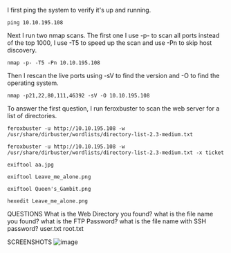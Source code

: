 I first ping the system to verify it's up and running. 
```
ping 10.10.195.108
```
Next I run two nmap scans. The first one I use -p- to scan all ports instead of the top 1000, I use -T5 to speed up the scan and use -Pn to skip host discovery. 
```
nmap -p- -T5 -Pn 10.10.195.108
```
Then I rescan the live ports using -sV to find the version and -O to find the operating system. 
```
nmap -p21,22,80,111,46392 -sV -O 10.10.195.108
```
To answer the first question, I run feroxbuster to scan the web server for a list of directories. 
```
feroxbuster -u http://10.10.195.108 -w /usr/share/dirbuster/wordlists/directory-list-2.3-medium.txt
```

```
feroxbuster -u http://10.10.195.108 -w /usr/share/dirbuster/wordlists/directory-list-2.3-medium.txt -x ticket
```

```
exiftool aa.jpg
```

```
exiftool Leave_me_alone.png
```

```
exiftool Queen's_Gambit.png
```

```
hexedit Leave_me_alone.png
```

QUESTIONS
What is the Web Directory you found?
what is the file name you found?
what is the FTP Password?
what is the file name with SSH password?
user.txt
root.txt

SCREENSHOTS
![image](https://github.com/user-attachments/assets/720d279b-eac7-479e-ac1a-f4a0290b9086)
